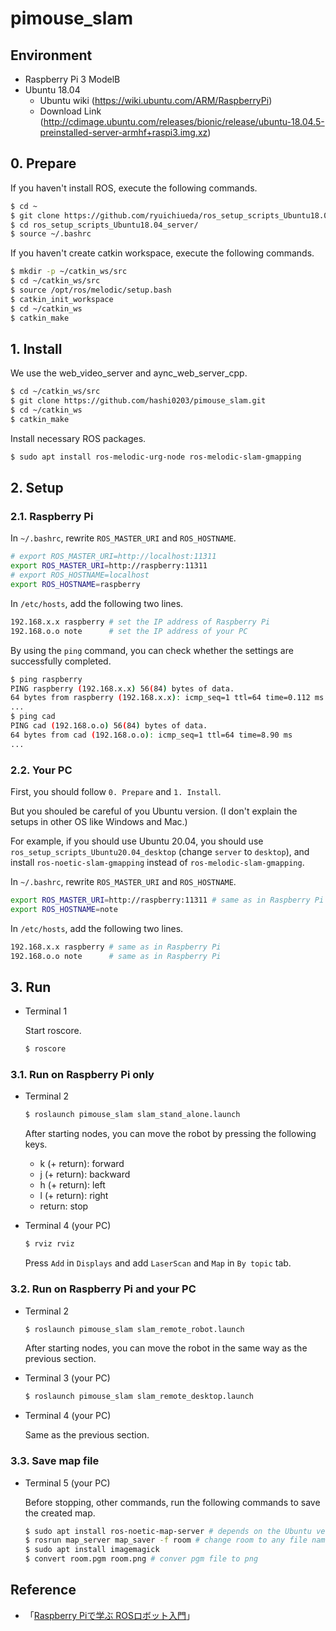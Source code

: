 # pimouse_slam

## Environment

- Raspberry Pi 3 ModelB
- Ubuntu 18.04
    - Ubuntu wiki (https://wiki.ubuntu.com/ARM/RaspberryPi)
    - Download Link (http://cdimage.ubuntu.com/releases/bionic/release/ubuntu-18.04.5-preinstalled-server-armhf+raspi3.img.xz)

## 0. Prepare

If you haven't install ROS, execute the following commands.

```bash
$ cd ~
$ git clone https://github.com/ryuichiueda/ros_setup_scripts_Ubuntu18.04_server
$ cd ros_setup_scripts_Ubuntu18.04_server/
$ source ~/.bashrc
```

If you haven't create catkin workspace, execute the following commands.

```bash
$ mkdir -p ~/catkin_ws/src
$ cd ~/catkin_ws/src
$ source /opt/ros/melodic/setup.bash
$ catkin_init_workspace
$ cd ~/catkin_ws
$ catkin_make
```

## 1. Install

We use the web_video_server and aync_web_server_cpp.

```bash
$ cd ~/catkin_ws/src
$ git clone https://github.com/hashi0203/pimouse_slam.git
$ cd ~/catkin_ws
$ catkin_make
```

Install necessary ROS packages.

```bash
$ sudo apt install ros-melodic-urg-node ros-melodic-slam-gmapping
```

## 2. Setup

### 2.1. Raspberry Pi

In `~/.bashrc`, rewrite `ROS_MASTER_URI` and `ROS_HOSTNAME`.

```bash
# export ROS_MASTER_URI=http://localhost:11311
export ROS_MASTER_URI=http://raspberry:11311
# export ROS_HOSTNAME=localhost
export ROS_HOSTNAME=raspberry
```

In `/etc/hosts`, add the following two lines.

```bash
192.168.x.x raspberry # set the IP address of Raspberry Pi
192.168.o.o note      # set the IP address of your PC
```

By using the `ping` command, you can check whether the settings are successfully completed.

```bash
$ ping raspberry
PING raspberry (192.168.x.x) 56(84) bytes of data.
64 bytes from raspberry (192.168.x.x): icmp_seq=1 ttl=64 time=0.112 ms
...
$ ping cad
PING cad (192.168.o.o) 56(84) bytes of data.
64 bytes from cad (192.168.o.o): icmp_seq=1 ttl=64 time=8.90 ms
...
```

### 2.2. Your PC

First, you should follow `0. Prepare` and `1. Install`.

But you shouled be careful of you Ubuntu version. (I don't explain the setups in other OS like Windows and Mac.)

For example, if you should use Ubuntu 20.04, you should use `ros_setup_scripts_Ubuntu20.04_desktop` (change `server` to `desktop`), and install `ros-noetic-slam-gmapping` instead of `ros-melodic-slam-gmapping`.

In `~/.bashrc`, rewrite `ROS_MASTER_URI` and `ROS_HOSTNAME`.

```bash
export ROS_MASTER_URI=http://raspberry:11311 # same as in Raspberry Pi
export ROS_HOSTNAME=note
```

In `/etc/hosts`, add the following two lines.

```bash
192.168.x.x raspberry # same as in Raspberry Pi
192.168.o.o note      # same as in Raspberry Pi
```

## 3. Run

- Terminal 1

    Start roscore.

    ```bash
    $ roscore
    ```

### 3.1. Run on Raspberry Pi only

- Terminal 2

    ```bash
    $ roslaunch pimouse_slam slam_stand_alone.launch
    ```

    After starting nodes, you can move the robot by pressing the following keys.

    - k (+ return): forward
    - j (+ return): backward
    - h (+ return): left
    - l (+ return): right
    - return: stop

- Terminal 4 (your PC)

    ```bash
    $ rviz rviz
    ```

    Press `Add` in `Displays` and add `LaserScan` and `Map` in `By topic` tab.

### 3.2. Run on Raspberry Pi and your PC

- Terminal 2

    ```bash
    $ roslaunch pimouse_slam slam_remote_robot.launch
    ```

    After starting nodes, you can move the robot in the same way as the previous section.

- Terminal 3 (your PC)

    ```bash
    $ roslaunch pimouse_slam slam_remote_desktop.launch
    ```

- Terminal 4 (your PC)

    Same as the previous section.

### 3.3. Save map file

- Terminal 5 (your PC)

    Before stopping, other commands, run the following commands to save the created map.

    ```bash
    $ sudo apt install ros-noetic-map-server # depends on the Ubuntu version
    $ rosrun map_server map_saver -f room # change room to any file name
    $ sudo apt install imagemagick
    $ convert room.pgm room.png # conver pgm file to png
    ```

## Reference

- 「[Raspberry Piで学ぶ ROSロボット入門](https://github.com/ryuichiueda/raspimouse_book_info)」